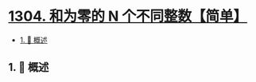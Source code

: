 # [1304. 和为零的 N 个不同整数【简单】](https://github.com/Tdahuyou/TNotes.leetcode/tree/main/notes/1304.%20%E5%92%8C%E4%B8%BA%E9%9B%B6%E7%9A%84%20N%20%E4%B8%AA%E4%B8%8D%E5%90%8C%E6%95%B4%E6%95%B0%E3%80%90%E7%AE%80%E5%8D%95%E3%80%91)

<!-- region:toc -->

- [1. 📝 概述](#1--概述)

<!-- endregion:toc -->

## 1. 📝 概述
